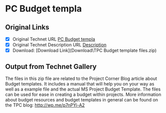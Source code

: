 # PC Budget templa

## Original Links

- [x] Original Technet URL [PC Budget templa](https://gallery.technet.microsoft.com/The-TPC-Budget-template-1978c92d)
- [x] Original Technet Description URL [Description](https://gallery.technet.microsoft.com/The-TPC-Budget-template-1978c92d/description)
- [x] Download: [Download Link](Download\TPC Budget template files.zip)

## Output from Technet Gallery

The files in this zip file are related to the Project Corner Blog article about Budget templates. It includes a manual that will help you on your way as well as a example file and the actual MS Project Budget Template. The files can be used for ease in creating  a budget within projects. More information about budget resources and budget templates in general can be found on the TPC blog: http://wp.me/p7nPYi-A2


